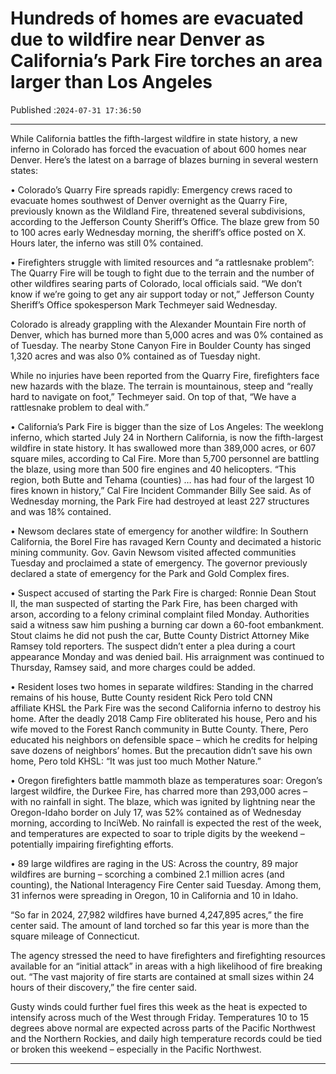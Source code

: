 # Hundreds of homes are evacuated due to wildfire near Denver as California’s Park Fire torches an area larger than Los Angeles

Published :`2024-07-31 17:36:50`

---

While California battles the fifth-largest wildfire in state history, a new inferno in Colorado has forced the evacuation of about 600 homes near Denver. Here’s the latest on a barrage of blazes burning in several western states:

• Colorado’s Quarry Fire spreads rapidly: Emergency crews raced to evacuate homes southwest of Denver overnight as the Quarry Fire, previously known as the Wildland Fire, threatened several subdivisions, according to the Jefferson County Sheriff’s Office. The blaze grew from 50 to 100 acres early Wednesday morning, the sheriff’s office posted on X. Hours later, the inferno was still 0% contained.

• Firefighters struggle with limited resources and “a rattlesnake problem”: The Quarry Fire will be tough to fight due to the terrain and the number of other wildfires searing parts of Colorado, local officials said. “We don’t know if we’re going to get any air support today or not,” Jefferson County Sheriff’s Office spokesperson Mark Techmeyer said Wednesday.

Colorado is already grappling with the Alexander Mountain Fire north of Denver, which has burned more than 5,000 acres and was 0% contained as of Tuesday. The nearby Stone Canyon Fire in Boulder County has singed 1,320 acres and was also 0% contained as of Tuesday night.

While no injuries have been reported from the Quarry Fire, firefighters face new hazards with the blaze. The terrain is mountainous, steep and “really hard to navigate on foot,” Techmeyer said. On top of that, “We have a rattlesnake problem to deal with.”

• California’s Park Fire is bigger than the size of Los Angeles: The weeklong inferno, which started July 24 in Northern California, is now the fifth-largest wildfire in state history. It has swallowed more than 389,000 acres, or 607 square miles, according to Cal Fire. More than 5,700 personnel are battling the blaze, using more than 500 fire engines and 40 helicopters. “This region, both Butte and Tehama (counties) … has had four of the largest 10 fires known in history,” Cal Fire Incident Commander Billy See said. As of Wednesday morning, the Park Fire had destroyed at least 227 structures and was 18% contained.

• Newsom declares state of emergency for another wildfire: In Southern California, the Borel Fire has ravaged Kern County and decimated a historic mining community. Gov. Gavin Newsom visited affected communities Tuesday and proclaimed a state of emergency. The governor previously declared a state of emergency for the Park and Gold Complex fires.

• Suspect accused of starting the Park Fire is charged: Ronnie Dean Stout II, the man suspected of starting the Park Fire, has been charged with arson, according to a felony criminal complaint filed Monday. Authorities said a witness saw him pushing a burning car down a 60-foot embankment. Stout claims he did not push the car, Butte County District Attorney Mike Ramsey told reporters. The suspect didn’t enter a plea during a court appearance Monday and was denied bail. His arraignment was continued to Thursday, Ramsey said, and more charges could be added.

• Resident loses two homes in separate wildfires: Standing in the charred remains of his house, Butte County resident Rick Pero told CNN affiliate KHSL the Park Fire was the second California inferno to destroy his home. After the deadly 2018 Camp Fire obliterated his house, Pero and his wife moved to the Forest Ranch community in Butte County. There, Pero educated his neighbors on defensible space – which he credits for helping save dozens of neighbors’ homes. But the precaution didn’t save his own home, Pero told KHSL: “It was just too much Mother Nature.”

• Oregon firefighters battle mammoth blaze as temperatures soar: Oregon’s largest wildfire, the Durkee Fire, has charred more than 293,000 acres – with no rainfall in sight. The blaze, which was ignited by lightning near the Oregon-Idaho border on July 17, was 52% contained as of Wednesday morning, according to InciWeb. No rainfall is expected the rest of the week, and temperatures are expected to soar to triple digits by the weekend – potentially impairing firefighting efforts.

• 89 large wildfires are raging in the US: Across the country, 89 major wildfires are burning – scorching a combined 2.1 million acres (and counting), the National Interagency Fire Center said Tuesday. Among them, 31 infernos were spreading in Oregon, 10 in California and 10 in Idaho.

“So far in 2024, 27,982 wildfires have burned 4,247,895 acres,” the fire center said. The amount of land torched so far this year is more than the square mileage of Connecticut.

The agency stressed the need to have firefighters and firefighting resources available for an “initial attack” in areas with a high likelihood of fire breaking out. “The vast majority of fire starts are contained at small sizes within 24 hours of their discovery,” the fire center said.

Gusty winds could further fuel fires this week as the heat is expected to intensify across much of the West through Friday. Temperatures 10 to 15 degrees above normal are expected across parts of the Pacific Northwest and the Northern Rockies, and daily high temperature records could be tied or broken this weekend – especially in the Pacific Northwest.

---

